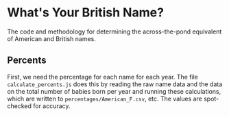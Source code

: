 # What's Your British Name?

The code and methodology for determining the across-the-pond equivalent of American and British names.

## Percents

First, we need the percentage for each name for each year. The file `calculate_percents.js` does this by reading the raw name data and the data on the total number of babies born per year and running these calculations, which are written to `percentages/American_F.csv`, etc. The values are spot-checked for accuracy.